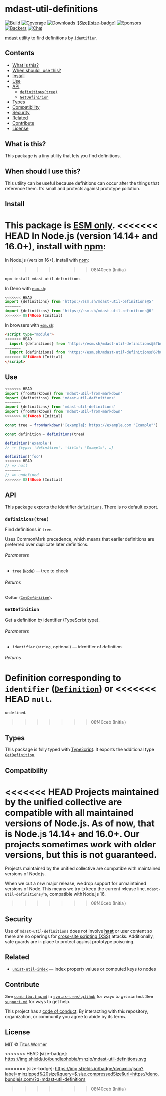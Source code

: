 # mdast-util-definitions

[![Build][build-badge]][build]
[![Coverage][coverage-badge]][coverage]
[![Downloads][downloads-badge]][downloads]
[![Size][size-badge]][size]
[![Sponsors][sponsors-badge]][collective]
[![Backers][backers-badge]][collective]
[![Chat][chat-badge]][chat]

[mdast][] utility to find definitions by `identifier`.

## Contents

*   [What is this?](#what-is-this)
*   [When should I use this?](#when-should-i-use-this)
*   [Install](#install)
*   [Use](#use)
*   [API](#api)
    *   [`definitions(tree)`](#definitionstree)
    *   [`GetDefinition`](#getdefinition)
*   [Types](#types)
*   [Compatibility](#compatibility)
*   [Security](#security)
*   [Related](#related)
*   [Contribute](#contribute)
*   [License](#license)

## What is this?

This package is a tiny utility that lets you find definitions.

## When should I use this?

This utility can be useful because definitions can occur after the things that
reference them.
It’s small and protects against prototype pollution.

## Install

This package is [ESM only][esm].
<<<<<<< HEAD
In Node.js (version 14.14+ and 16.0+), install with [npm][]:
=======
In Node.js (version 16+), install with [npm][]:
>>>>>>> 08f40ceb (Initial)

```sh
npm install mdast-util-definitions
```

In Deno with [`esm.sh`][esmsh]:

```js
<<<<<<< HEAD
import {definitions} from 'https://esm.sh/mdast-util-definitions@5'
=======
import {definitions} from 'https://esm.sh/mdast-util-definitions@6'
>>>>>>> 08f40ceb (Initial)
```

In browsers with [`esm.sh`][esmsh]:

```html
<script type="module">
<<<<<<< HEAD
  import {definitions} from 'https://esm.sh/mdast-util-definitions@5?bundle'
=======
  import {definitions} from 'https://esm.sh/mdast-util-definitions@6?bundle'
>>>>>>> 08f40ceb (Initial)
</script>
```

## Use

```js
<<<<<<< HEAD
import {fromMarkdown} from 'mdast-util-from-markdown'
import {definitions} from 'mdast-util-definitions'
=======
import {definitions} from 'mdast-util-definitions'
import {fromMarkdown} from 'mdast-util-from-markdown'
>>>>>>> 08f40ceb (Initial)

const tree = fromMarkdown('[example]: https://example.com "Example"')

const definition = definitions(tree)

definition('example')
// => {type: 'definition', 'title': 'Example', …}

definition('foo')
<<<<<<< HEAD
// => null
=======
// => undefined
>>>>>>> 08f40ceb (Initial)
```

## API

This package exports the identifier [`definitions`][api-definitions].
There is no default export.

### `definitions(tree)`

Find definitions in `tree`.

Uses CommonMark precedence, which means that earlier definitions are
preferred over duplicate later definitions.

###### Parameters

*   `tree` ([`Node`][node])
    — tree to check

###### Returns

Getter ([`GetDefinition`][api-getdefinition]).

### `GetDefinition`

Get a definition by identifier (TypeScript type).

###### Parameters

*   `identifier` (`string`, optional)
    — identifier of definition

###### Returns

Definition corresponding to `identifier` ([`Definition`][definition]) or
<<<<<<< HEAD
`null`.
=======
`undefined`.
>>>>>>> 08f40ceb (Initial)

## Types

This package is fully typed with [TypeScript][].
It exports the additional type  [`GetDefinition`][api-getdefinition].

## Compatibility

<<<<<<< HEAD
Projects maintained by the unified collective are compatible with all maintained
versions of Node.js.
As of now, that is Node.js 14.14+ and 16.0+.
Our projects sometimes work with older versions, but this is not guaranteed.
=======
Projects maintained by the unified collective are compatible with maintained
versions of Node.js.

When we cut a new major release, we drop support for unmaintained versions of
Node.
This means we try to keep the current release line,
`mdast-util-definitions@^6`, compatible with Node.js 16.
>>>>>>> 08f40ceb (Initial)

## Security

Use of `mdast-util-definitions` does not involve **[hast][]** or user content so
there are no openings for [cross-site scripting (XSS)][xss] attacks.
Additionally, safe guards are in place to protect against prototype poisoning.

## Related

*   [`unist-util-index`](https://github.com/syntax-tree/unist-util-index)
    — index property values or computed keys to nodes

## Contribute

See [`contributing.md`][contributing] in [`syntax-tree/.github`][health] for
ways to get started.
See [`support.md`][support] for ways to get help.

This project has a [code of conduct][coc].
By interacting with this repository, organization, or community you agree to
abide by its terms.

## License

[MIT][license] © [Titus Wormer][author]

<!-- Definitions -->

[build-badge]: https://github.com/syntax-tree/mdast-util-definitions/workflows/main/badge.svg

[build]: https://github.com/syntax-tree/mdast-util-definitions/actions

[coverage-badge]: https://img.shields.io/codecov/c/github/syntax-tree/mdast-util-definitions.svg

[coverage]: https://codecov.io/github/syntax-tree/mdast-util-definitions

[downloads-badge]: https://img.shields.io/npm/dm/mdast-util-definitions.svg

[downloads]: https://www.npmjs.com/package/mdast-util-definitions

<<<<<<< HEAD
[size-badge]: https://img.shields.io/bundlephobia/minzip/mdast-util-definitions.svg

[size]: https://bundlephobia.com/result?p=mdast-util-definitions
=======
[size-badge]: https://img.shields.io/badge/dynamic/json?label=minzipped%20size&query=$.size.compressedSize&url=https://deno.bundlejs.com/?q=mdast-util-definitions

[size]: https://bundlejs.com/?q=mdast-util-definitions
>>>>>>> 08f40ceb (Initial)

[sponsors-badge]: https://opencollective.com/unified/sponsors/badge.svg

[backers-badge]: https://opencollective.com/unified/backers/badge.svg

[collective]: https://opencollective.com/unified

[chat-badge]: https://img.shields.io/badge/chat-discussions-success.svg

[chat]: https://github.com/syntax-tree/unist/discussions

[license]: license

[author]: https://wooorm.com

[npm]: https://docs.npmjs.com/cli/install

[esm]: https://gist.github.com/sindresorhus/a39789f98801d908bbc7ff3ecc99d99c

[esmsh]: https://esm.sh

[typescript]: https://www.typescriptlang.org

[health]: https://github.com/syntax-tree/.github

[contributing]: https://github.com/syntax-tree/.github/blob/main/contributing.md

[support]: https://github.com/syntax-tree/.github/blob/main/support.md

[coc]: https://github.com/syntax-tree/.github/blob/main/code-of-conduct.md

[mdast]: https://github.com/syntax-tree/mdast

[node]: https://github.com/syntax-tree/unist#node

[definition]: https://github.com/syntax-tree/mdast#definition

[xss]: https://en.wikipedia.org/wiki/Cross-site_scripting

[hast]: https://github.com/syntax-tree/hast

[api-definitions]: #definitionstree

[api-getdefinition]: #getdefinition
